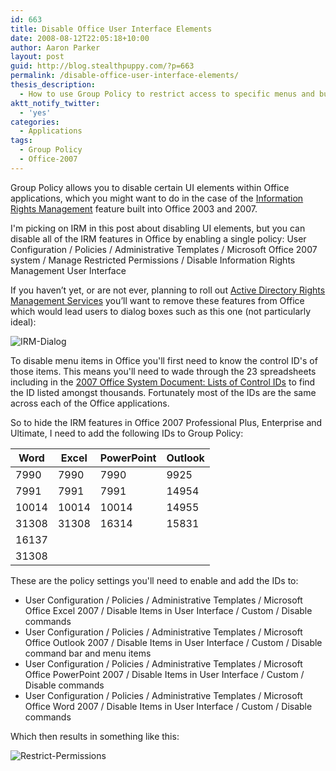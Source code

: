 ```yaml
---
id: 663
title: Disable Office User Interface Elements
date: 2008-08-12T22:05:18+10:00
author: Aaron Parker
layout: post
guid: http://blog.stealthpuppy.com/?p=663
permalink: /disable-office-user-interface-elements/
thesis_description:
  - How to use Group Policy to restrict access to specific menus and buttons in Office 2007
aktt_notify_twitter:
  - 'yes'
categories:
  - Applications
tags:
  - Group Policy
  - Office-2007
---
```

Group Policy allows you to disable certain UI elements within Office applications, which you might want to do in the case of the [Information Rights Management](http://technet.microsoft.com/en-us/library/cc179103.aspx) feature built into Office 2003 and 2007.

I'm picking on IRM in this post about disabling UI elements, but you can disable all of the IRM features in Office by enabling a single policy: User Configuration / Policies / Administrative Templates / Microsoft Office 2007 system / Manage Restricted Permissions / Disable Information Rights Management User Interface

If you haven’t yet, or are not ever, planning to roll out [Active Directory Rights Management Services](http://technet.microsoft.com/en-us/library/cc534988.aspx) you’ll want to remove these features from Office which would lead users to dialog boxes such as this one (not particularly ideal):

![IRM-Dialog]({{site.baseurl}}/media/2008/08/irmdialog.png)

To disable menu items in Office you'll first need to know the control ID's of those items. This means you'll need to wade through the 23 spreadsheets including in the [2007 Office System Document: Lists of Control IDs](http://www.microsoft.com/downloads/details.aspx?familyid=4329d9e9-4d11-46a5-898d-23e4f331e9ae&displaylang=en) to find the ID listed amongst thousands. Fortunately most of the IDs are the same across each of the Office applications.

So to hide the IRM features in Office 2007 Professional Plus, Enterprise and Ultimate, I need to add the following IDs to Group Policy:

|Word |Excel|PowerPoint|Outlook|
|-----|-----|----------|-------|
|7990 |7990 |7990      |9925   |
|7991 |7991 |7991      |14954  |
|10014|10014|10014     |14955  |
|31308|31308|16314     |15831  |
|16137|     |          |       |
|31308|     |          |       |

These are the policy settings you'll need to enable and add the IDs to:

  * User Configuration / Policies / Administrative Templates / Microsoft Office Excel 2007 / Disable Items in User Interface / Custom / Disable commands
  * User Configuration / Policies / Administrative Templates / Microsoft Office Outlook 2007 / Disable Items in User Interface / Custom / Disable command bar and menu items
  * User Configuration / Policies / Administrative Templates / Microsoft Office PowerPoint 2007 / Disable Items in User Interface / Custom / Disable commands
  * User Configuration / Policies / Administrative Templates / Microsoft Office Word 2007 / Disable Items in User Interface / Custom / Disable commands

Which then results in something like this:

![Restrict-Permissions]({{site.baseurl}}/media/2008/08/restrictpermissions.png)
